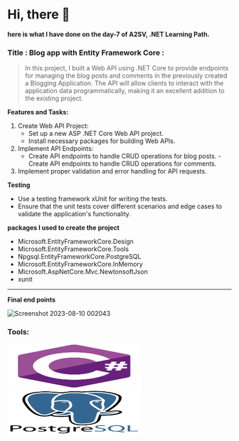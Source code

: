 
# Hi, there 🙌

**here is what I have done on the day-7 of A2SV, .NET Learning Path.**

### Title : Blog app with Entity Framework Core : 
> In this project, I built a Web API using .NET Core to provide endpoints for managing the blog posts and comments in the previously created a Blogging Application. The API will allow clients to interact with the application data programmatically, making it an excellent addition to the existing project.


**Features and Tasks:**
1.  Create Web API Project:
       - Set up a new ASP .NET Core Web API project.
       - Install necessary packages for building Web APIs.
2.  Implement API Endpoints:
       - Create API endpoints to handle CRUD operations for blog posts.
        - Create API endpoints to handle CRUD operations for comments.
3.  Implement proper validation and error handling for API requests.

**Testing**
 -   Use a testing framework xUnit for writing the tests.
 -   Ensure that the unit tests cover different scenarios and edge cases to validate the application's functionality.

**packages I used to create the project**
 - Microsoft.EntityFrameworkCore.Design
 - Microsoft.EntityFrameworkCore.Tools
 - Npgsql.EntityFrameworkCore.PostgreSQL
 - Microsoft.EntityFrameworkCore.InMemory
 -  Microsoft.AspNetCore.Mvc.NewtonsoftJson
 - xunit
 ---
**Final end points**

![Screenshot 2023-08-10 002043](https://github.com/tans1/.NET-A2SV-Course/assets/104857366/f9bc06af-217c-4b56-b134-fd6836d43823)


  

<h3 align="left">Tools:</h3>  
<p align="left" >  <img src="https://raw.githubusercontent.com/devicons/devicon/master/icons/csharp/csharp-original.svg" alt="csharp" width="300" height="100"/> 
<img src="https://raw.githubusercontent.com/devicons/devicon/master/icons/postgresql/postgresql-original-wordmark.svg" alt="postgresql" width="300"  height="100"/> 
</p>

